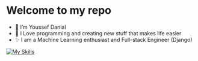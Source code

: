 

<h1> Welcome to my repo </h1>
 <ul>
    <li>👋 I’m Youssef Danial</li>
    <li>🌱 I Love programming and creating new stuff that makes life easier</li>
    <li>✨ I am a Machine Learning enthusiast and Full-stack Engineer (Django)</li>
  </ul>
  
  [![My Skills](https://skillicons.dev/icons?i=py,django,js,html,css,tailwind,htmx)](https://skillicons.dev)

  <!--<p align="center">
  <a href="https://skillicons.dev">
    <img src="https://skillicons.dev/icons?i=py,django,js,html,css,htmx" />
  </a>
</p> -->
<!--
**Youssef-Danial/Youssef-Danial** is a ✨ _special_ ✨ repository because its `README.md` (this file) appears on your GitHub profile.

Here are some ideas to get you started:

- 🔭 I’m currently working on ...
- 🌱 I’m currently learning ...
- 👯 I’m looking to collaborate on ...
- 🤔 I’m looking for help with ...
- 💬 Ask me about ...
- 📫 How to reach me: ...
- 😄 Pronouns: ...
- ⚡ Fun fact: ...
-->
 
